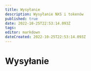 ```yaml
---
title: Wysyłanie
description: Wysyłanie NXS i tokenów
published: true
date: 2022-10-25T22:53:14.093Z
tags: 
editor: markdown
dateCreated: 2022-10-25T22:53:14.093Z
---
```


# Wysyłanie